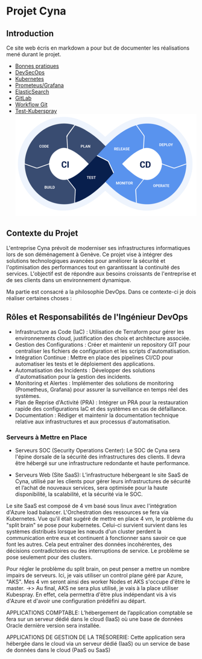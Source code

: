 # Projet Cyna

## Introduction

Ce site web écris en markdown a pour but de documenter les réalisations mené durant le projet. 

- [Bonnes pratiques](about.md)
- [DevSecOps](devsecops.md)
- [Kubernetes](kubernetes.md)
- [Prometeus/Grafana](gra-pro.md)
- [ElasticSearch](elastic.md)
- [GitLab](gitlab.md)
- [Workflow Git](workflowgit.md)
- [Test-Kuberspray](installations.md)
![signe devops](images/dev-ops.png)


## Contexte du Projet

L'entreprise Cyna prévoit de moderniser ses infrastructures informatiques lors de son déménagement à Genève. Ce projet vise à intégrer des solutions technologiques avancées pour améliorer la sécurité et l'optimisation des performances tout en garantissant la continuité des services. L'objectif est de répondre aux besoins croissants de l'entreprise et de ses clients dans un environnement dynamique.

Ma partie est consacré a la philosophie DevOps. Dans ce contexte-ci je dois réaliser certaines choses :

## Rôles et Responsabilités de l'Ingénieur DevOps 

- Infrastructure as Code (IaC) : Utilisation de Terraform pour gérer les environnements cloud, justification des choix et architecture associée.
- Gestion des Configurations : Créer et maintenir un repository GIT pour centraliser les fichiers de configuration et les scripts d'automatisation.
- Intégration Continue : Mettre en place des pipelines CI/CD pour automatiser les tests et le déploiement des applications.
- Automatisation des Incidents : Développer des solutions d'automatisation pour la gestion des incidents.
- Monitoring et Alertes : Implémenter des solutions de monitoring (Prometheus, Grafana) pour assurer la surveillance en temps réel des systèmes. 
- Plan de Reprise d'Activité (PRA) : Intégrer un PRA pour la restauration rapide des configurations IaC et des systèmes en cas de défaillance.
- Documentation : Rédiger et maintenir la documentation technique relative aux infrastructures et aux processus d'automatisation. 

### Serveurs à Mettre en Place

- Serveurs SOC (Security Operations Center): Le SOC de Cyna sera l'épine dorsale de la sécurité des infrastructures des clients. Il devra être hébergé
sur une infrastructure redondante et haute performance. 

- Serveurs Web (Site SaaS): L’infrastructure hébergeant le site SaaS de Cyna, utilisé par les clients pour gérer leurs infrastructures
de sécurité et l’achat de nouveaux services, sera optimisée pour la haute disponibilité, la scalabilité, et
la sécurité via le SOC.

Le site SaaS est composé de 4 vm basé sous linux avec l'intégration d'Azure load balancer. L'Orchestration des ressources se fera via Kubernetes. 
Vue qu'il était sugéré de mettre en place 4 vm, le problème du "split brain" se pose pour kubernetes.
Celui-ci survient survient dans les systèmes distribués lorsque les nœuds d'un cluster perdent la communication entre eux et continuent à fonctionner sans savoir ce que font les autres.
Cela peut entraîner des données incohérentes, des décisions contradictoires ou des interruptions de service.
Le problème se pose seulement pour des clusters.


Pour régler le problème du split brain, on peut penser a mettre un nombre impairs de serveurs. 
Ici, je vais utiliser un control plane géré par Azure, "AKS". Mes 4 vm seront ainsi des worker Nodes et AKS s'occupe d'être le master.
->> Au final, AKS ne sera plus utilisé, je vais à la place utiliser Kubespray. 
En effet, cela permettra d'être plus indépendant vis à vis d'Azure et d'avoir une configuration prédéfini au départ.  


APPLICATIONS COMPTABLE: L’hébergement de l’application comptable se fera sur un serveur dédié dans le cloud (IaaS) où une base
de données Oracle dernière version sera installée.

APPLICATIONS DE GESTION DE LA TRÉSORERIE: Cette application sera hébergée dans le cloud via un serveur dédié (IaaS) ou un service de base de
données dans le cloud (PaaS ou SaaS)
